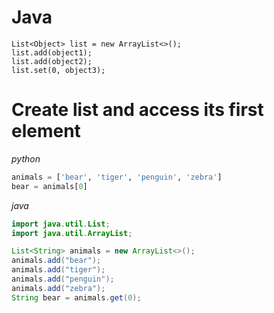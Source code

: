# Java
```
List<Object> list = new ArrayList<>();
list.add(object1);
list.add(object2);
list.set(0, object3);
```

# Create list and access its first element
*python*
```python
animals = ['bear', 'tiger', 'penguin', 'zebra']
bear = animals[0]
```

*java*
```java
import java.util.List;
import java.util.ArrayList;

List<String> animals = new ArrayList<>();
animals.add("bear");
animals.add("tiger");
animals.add("penguin");
animals.add("zebra");
String bear = animals.get(0);
```
